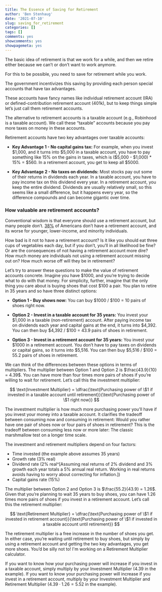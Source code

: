 ```yaml
---
title: The Essence of Saving for Retirement
author: 'Ben Stenhaug'
date: '2021-07-10'
slug: saving_for_retirement
categories: []
tags: []
comments: yes
showcomments: yes
showpagemeta: yes
---
```


The basic idea of retirement is that we work for a while, and then we retire either because we can’t or don’t want to work anymore. 

For this to be possible, you need to save for retirement while you work.

The government incentivizes this saving by providing each person special accounts that have tax advantages.

These accounts have fancy names like individual retirement account (IRA) or defined-contribution retirement account (401k), but to keep things simple let’s just call them retirement accounts. 

The alternative to retirement accounts is a taxable account (e.g., Robinhood is a taxable account). We call these “taxable” accounts because you pay more taxes on money in these accounts.

Retirement accounts have two key advantages over taxable accounts:

- **Key Advantage 1 - No capital gains tax:** For example, when you invest \$1,000, and it turns into \$5,000 in a taxable account, you have to pay something like 15% on the gains in taxes, which is (\$5,000 - \$1,000) * 15% = \$560. In a retirement account, you get to keep all \$5000.

- **Key Advantage 2 - No taxes on dividends:** Most stocks pay out some of their returns in dividends each year. In a taxable account, you have to pay income tax on this dividend every year. In a retirement account, you keep the entire dividend. Dividends are usually relatively small, so this seems like a small difference, but it happens every year, so the difference compounds and can become gigantic over time.

### How valuable are retirement accounts?

Conventional wisdom is that everyone should use a retirement account, but many people don’t. [38%](https://www.sec.gov/spotlight/fixed-income-advisory-committee/finra-investor-education-foundation-investor-households-fimsa-040918.pdf) of Americans don’t have a retirement account, and its worse for younger, lower-income, and minority individuals. 

How bad is it not to have a retirement account? Is it like you should eat three cups of vegetables each day, but if you don’t, you’ll in all likelihood be fine? Or are the consequences of not having a retirement account more dire? How much money are individuals not using a retirement account missing out on? How much worse off will they be in retirement?

Let’s try to answer these questions to make the value of retirement accounts concrete. Imagine you have \$1000, and you’re trying to decide what to do with that money. For simplicity, further, imagine that the only thing you care about is buying shoes that cost \$100 a pair. You plan to retire in 35 years and so have three distinct options:

- **Option 1 - Buy shows now:** You can buy \$1000 / \$100 = 10 pairs of shoes right now.

- **Option 2 - Invest in a taxable account for 35 years:** You invest your \$1,000 in a taxable (non-retirement) account. After paying income tax on dividends each year and capital gains at the end, it turns into \$4,392. You can then buy \$4,392 / \$100 = 43.9 pairs of shoes in retirement. 

- **Option 3 -  Invest in a retirement account for 35 years:** You invest your \$1000 in a retirement account. You don’t have to pay taxes on dividends or capital gains, so it turns into \$5,516. You can then buy \$5,516 / \$100 = 55.2 pairs of shoes in retirement.

We can think of the differences between these options in terms of multipliers. The multiplier between Option 1 and Option 2 is $\frac{43.9}{10} = 4.39$. You can have more than four times more pairs of shoes if you’re willing to wait for retirement. Let’s call this the investment multiplier:

$$
\text{Investment Multiplier} = \dfrac{\text{Purchasing power of \$1 if invested in a taxable account until retirement}}{\text{Purchasing power of \$1 right now}}
$$

The investment multiplier is how much more purchasing power you’ll have if you invest your money into a taxable account. It clarifies the tradeoff between consuming now and consuming in retirement: Would you rather have one pair of shoes now or four pairs of shoes in retirement? This is the tradeoff between consuming less now or more later: The classic marshmallow test on a longer time scale.

The investment and retirement multipliers depend on four factors:

- Time invested (the example above assumes 35 years)
- Growth rate (3% real)
- Dividend rate (2% real^[Assuming real returns of 2% dividend and 3% growth each year totals a 5% annual real return. Working in real returns avoids having to worry about correcting for inflation.])
- Capital gains rate (15%)

The multiplier between Option 2 and Option 3 is $\frac{55.2}{43.9} = 1.26$. Given that you’re planning to wait 35 years to buy shoes, you can have 1.26 times more pairs of shoes if you invest in a retirement account. Let’s call this the retirement multiplier:

$$
\text{Retirement Multiplier} = \dfrac{\text{Purchasing power of \$1 if invested in retirement account}}{\text{Purchasing power of \$1 if invested in a taxable account until retirement}}
$$

The retirement multiplier is a free increase in the number of shoes you get. In either case, you’re waiting until retirement to buy shoes, but simply by using a retirement account and getting the two key advantages, you get more shoes. You’d be silly not to! I'm working on a Retirement Multiplier calculator.

If you want to know how your purchasing power will increase if you invest in a taxable account, simply multiply by your Investment Multiplier (4.39 in the example). If you want to know your purchasing power will increase if you invest in a retirement account, multiply by your Investment Multiplier and Retirement Multiplier ($4.39 \cdot 1.26 = 5.52$ in the example).

